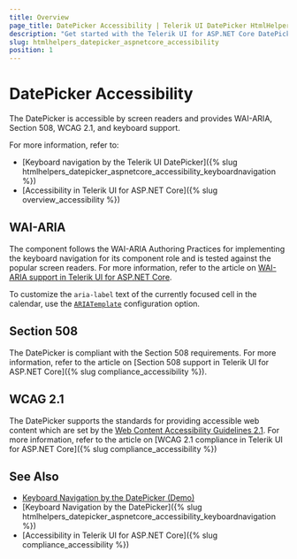 ```yaml
---
title: Overview
page_title: DatePicker Accessibility | Telerik UI DatePicker HtmlHelper for ASP.NET Core
description: "Get started with the Telerik UI for ASP.NET Core DatePicker and learn about its accessibility support for WAI-ARIA, Section 508, and WCAG 2.1."
slug: htmlhelpers_datepicker_aspnetcore_accessibility
position: 1
---
```


# DatePicker Accessibility

The DatePicker is accessible by screen readers and provides WAI-ARIA, Section 508, WCAG 2.1, and keyboard support.

For more information, refer to:
* [Keyboard navigation by the Telerik UI DatePicker]({% slug htmlhelpers_datepicker_aspnetcore_accessibility_keyboardnavigation %})
* [Accessibility in Telerik UI for ASP.NET Core]({% slug overview_accessibility %})

## WAI-ARIA

The component follows the WAI-ARIA Authoring Practices for implementing the keyboard navigation for its component role and is tested against the popular screen readers. For more information, refer to the article on [WAI-ARIA support in Telerik UI for ASP.NET Core](https://docs.telerik.com/kendo-ui/accessibility/wai-aria-support-in-kendo).

To customize the `aria-label` text of the currently focused cell in the calendar, use the [`ARIATemplate`](/api//Kendo.Mvc.UI.Fluent/DatePickerBuilder#ariatemplatesystemstring) configuration option.

## Section 508

The DatePicker is compliant with the Section 508 requirements. For more information, refer to the article on [Section 508 support in Telerik UI for ASP.NET Core]({% slug compliance_accessibility %}).

## WCAG 2.1

The DatePicker supports the standards for providing accessible web content which are set by the [Web Content Accessibility Guidelines 2.1](https://www.w3.org/TR/WCAG/). For more information, refer to the article on [WCAG 2.1 compliance in Telerik UI for ASP.NET Core]({% slug compliance_accessibility %})

## See Also

* [Keyboard Navigation by the DatePicker (Demo)](https://demos.telerik.com/kendo-ui/datepicker/keyboard-navigation)
* [Keyboard Navigation by the DatePicker]({% slug htmlhelpers_datepicker_aspnetcore_accessibility_keyboardnavigation %})
* [Accessibility in Telerik UI for ASP.NET Core]({% slug compliance_accessibility %})
